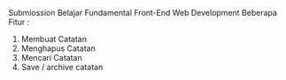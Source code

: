 Submiossion Belajar Fundamental Front-End Web Development 
Beberapa Fitur : 
1. Membuat Catatan
2. Menghapus Catatan
3. Mencari Catatan
4. Save / archive catatan
   
